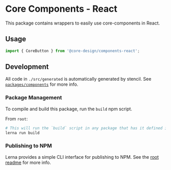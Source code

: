 # Core Components - React

This package contains wrappers to easily use core-components in React.

## Usage

```javascript
import { CoreButton } from '@core-design/components-react';
```

## Development

All code in `./src/generated` is automatically generated by stencil. See [`packages/components`](https://github.com/Dozuki/core-design/tree/master/packages/components#generating-react-components) for more info.

### Package Management

To compile and build this package, run the `build` npm script.

From `root`:

```bash
# This will run the `build` script in any package that has it defined in its package.json
lerna run build
```

### Publishing to NPM

Lerna provides a simple CLI interface for publishing to NPM. See the [root readme](https://github.com/Dozuki/core-design/blob/master/readme.md) for more info.
